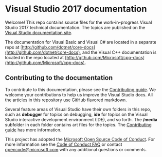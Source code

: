 # Visual Studio 2017 documentation

Welcome! This repo contains source files for the work-in-progress Visual Studio 2017 technical documentation. The topics are published on the [Visual Studio documentation site](https://docs.microsoft.com/visualstudio).

The documentation for Visual Basic and Visual C# are located in a separate repo at [http://github.com/dotnet/core-docs](http://github.com/dotnet/core-docs), and the Visual C++ documentation is located in the repo located at [http://github.com/Microsoft/cpp-docs](http://github.com/Microsoft/cpp-docs).

## Contributing to the documentation

To contribute to this documentation, please see the [Contributing guide](CONTRIBUTING.md).
We welcome your contributions to help us improve the Visual Studio docs. All the articles in this repository use GitHub flavored markdown.

Several feature areas of Visual Studio have their own folders in this repo, such as **debugger** for topics on debugging, **ide** for topics on the Visual Studio interactive development environment (IDE), and so forth. The **/media** subfolder in each folder contains art files for the topics. The [Contributing guide](CONTRIBUTING.md) has more information.

This project has adopted the [Microsoft Open Source Code of Conduct](https://opensource.microsoft.com/codeofconduct/). For more information see the [Code of Conduct FAQ](https://opensource.microsoft.com/codeofconduct/faq/) or contact [opencode@microsoft.com](mailto:opencode@microsoft.com) with any additional questions or comments.
